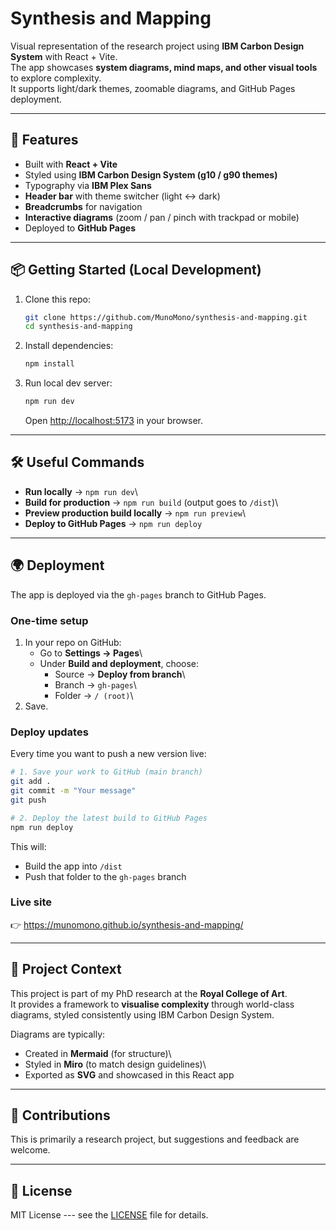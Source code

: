 # Synthesis and Mapping

Visual representation of the research project using **IBM Carbon Design
System** with React + Vite.\
The app showcases **system diagrams, mind maps, and other visual tools**
to explore complexity.\
It supports light/dark themes, zoomable diagrams, and GitHub Pages
deployment.

------------------------------------------------------------------------

## 🚀 Features

-   Built with **React + Vite**
-   Styled using **IBM Carbon Design System (g10 / g90 themes)**
-   Typography via **IBM Plex Sans**
-   **Header bar** with theme switcher (light ↔ dark)
-   **Breadcrumbs** for navigation
-   **Interactive diagrams** (zoom / pan / pinch with trackpad or
    mobile)
-   Deployed to **GitHub Pages**

------------------------------------------------------------------------

## 📦 Getting Started (Local Development)

1.  Clone this repo:

    ``` bash
    git clone https://github.com/MunoMono/synthesis-and-mapping.git
    cd synthesis-and-mapping
    ```

2.  Install dependencies:

    ``` bash
    npm install
    ```

3.  Run local dev server:

    ``` bash
    npm run dev
    ```

    Open <http://localhost:5173> in your browser.

------------------------------------------------------------------------

## 🛠 Useful Commands

-   **Run locally** → `npm run dev`\
-   **Build for production** → `npm run build` (output goes to `/dist`)\
-   **Preview production build locally** → `npm run preview`\
-   **Deploy to GitHub Pages** → `npm run deploy`

------------------------------------------------------------------------

## 🌍 Deployment

The app is deployed via the `gh-pages` branch to GitHub Pages.

### One-time setup

1.  In your repo on GitHub:
    -   Go to **Settings → Pages**\
    -   Under **Build and deployment**, choose:
        -   Source → **Deploy from branch**\
        -   Branch → `gh-pages`\
        -   Folder → `/ (root)`\
2.  Save.

### Deploy updates

Every time you want to push a new version live:

``` bash
# 1. Save your work to GitHub (main branch)
git add .
git commit -m "Your message"
git push

# 2. Deploy the latest build to GitHub Pages
npm run deploy
```

This will:
- Build the app into `/dist`
- Push that folder to the `gh-pages` branch

### Live site

👉 <https://munomono.github.io/synthesis-and-mapping/>

------------------------------------------------------------------------

## 📖 Project Context

This project is part of my PhD research at the **Royal College of
Art**.\
It provides a framework to **visualise complexity** through world-class
diagrams, styled consistently using IBM Carbon Design System.

Diagrams are typically:
- Created in **Mermaid** (for structure)\
- Styled in **Miro** (to match design guidelines)\
- Exported as **SVG** and showcased in this React app

------------------------------------------------------------------------

## 🤝 Contributions

This is primarily a research project, but suggestions and feedback are
welcome.

------------------------------------------------------------------------

## 📜 License

MIT License --- see the [LICENSE](LICENSE) file for details.
